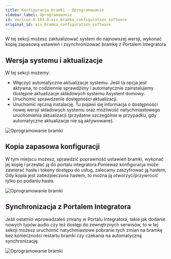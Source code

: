 ```yaml
---
title: Konfiguracja bramki - Oprogramowanie
sidebar_label: Oprogramowanie
id: version-0.103.8-ais_bramka_configuration_software
original_id: ais_bramka_configuration_software
---
```


W tej sekcji możesz zaktualizować system do najnowszej wersji, wykonać kopię zapasową ustawień i zsynchronizować bramkę z Portalem Integratora


## Wersja systemu i aktualizacje

W tej sekcji możemy:

* Włączyć automatyczne aktualizacje systemu. Jeśli ta opcja jest aktywna, to codziennie sprawdzimy i automatycznie zainstalujemy dostępne aktualizacje składowych systemu Asystent domowy.
* Uruchomić sprawdzenie dostępności aktualizacji.
* Uruchomić ręczną instalację. Tu pojawi się informacja o dostępności nowej wersji składowych systemu oraz możliwość natychmiastowego uruchomienia aktualizacji (przydatne szczególnie w przypadku, gdy automatyczne aktualizacje nie są aktywowane).

![Oprogramowanie bramki](/AIS-docs/img/en/bramka/config_ais_dom_section1.png)


## Kopia zapasowa konfiguracji

W tym miejscu możesz, sprawdzić poprawność ustawień bramki, wykonać jej kopię i przesłać ją do portalu integratora.Ponieważ konfiguracja może zawierać hasła i tokeny dostępu do usług, zalecamy zaszyfrować ją hasłem, Gdy kopia jest zabezpieczona hasłem, to można ją otworzyć/przywrócić tylko po podaniu hasła.

![Oprogramowanie bramki](/AIS-docs/img/en/bramka/config_ais_dom_section1_2.png)


## Synchronizacja z **Portalem Integratora**

Jeśli ostatnio wprowadzałeś zmiany w Portalu Integratora, takie jak dodanie nowych typów audio czy też dostęp do zewnętrznych serwisów, to w tej sekcji możesz uruchomić natychmiastowe pobranie tych zmian na bramkę bez konieczności restartu bramki czy czekania na automatyczną synchronizację.

![Oprogramowanie bramki](/AIS-docs/img/en/bramka/config_ais_dom_section1_3.png)
